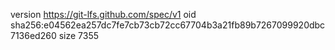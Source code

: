 version https://git-lfs.github.com/spec/v1
oid sha256:e04562ea257dc7fe7cb73cb72cc67704b3a21fb89b7267099920dbc7136ed260
size 7355
